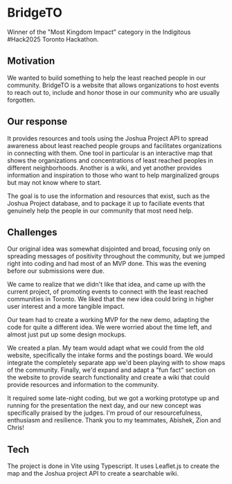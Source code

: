 # BridgeTO

Winner of the "Most Kingdom Impact" category in the Indigitous #Hack2025 Toronto Hackathon.

## Motivation

We wanted to build something to help the least reached people in our community. BridgeTO is a website that allows organizations to host events to reach out to, include and honor those in our community who are usually forgotten. 

## Our response

It provides resources and tools using the Joshua Project API to spread awareness about least reached people groups and facilitates organizations in connecting with them.
One tool in particular is an interactive map that shows the organizations and concentrations of least reached peoples in different neighborhoods.
Another is a wiki, and yet another provides information and inspiration to those who want to help marginalized groups but may not know where to start.

The goal is to use the information and resources that exist, such as the Joshua Project database, and to package it up to faciliate events that genuinely help the people in our community that most need help.

## Challenges

Our original idea was somewhat disjointed and broad, focusing only on spreading messages of positivity throughout the community, but we jumped right into coding and had most of an MVP done. This was the evening before our submissions were due. 

We came to realize that we didn't like that idea, and came up with the current project, of promoting events to connect with the least reached communities in Toronto. We liked that the new idea could bring in higher user interest and a more tangible impact. 

Our team had to create a working MVP for the new demo, adapting the code for quite a different idea. We were worried about the time left, and almost just put up some design mockups. 

We created a plan. My team would adapt what we could from the old website, specifically the intake forms and the postings board. We would integrate the completely separate app we'd been playing with to show maps of the community. Finally, we'd expand and adapt a "fun fact" section on the website to provide search functionality and create a wiki that could provide resources and information to the community. 

It required some late-night coding, but we got a working prototype up and running for the presentation the next day, and our new concept was specifically praised by the judges. I'm proud of our resourcefulness, enthusiasm and resilience. Thank you to my teammates, Abishek, Zion and Chris!


## Tech

The project is done in Vite using Typescript. It uses Leaflet.js to create the map and the Joshua project API to create a searchable wiki. 





